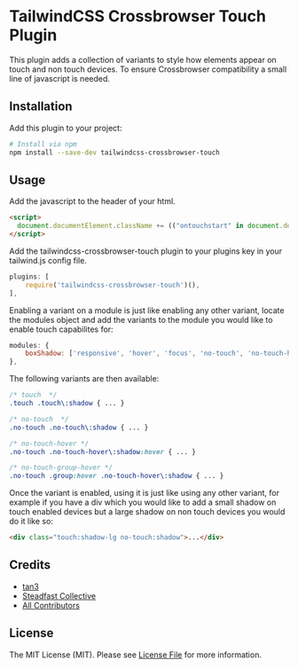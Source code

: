 # TailwindCSS Crossbrowser Touch Plugin

This plugin adds a collection of variants to style how elements appear on touch and non touch devices. To ensure Crossbrowser compatibility a small line of javascript is needed.

## Installation

Add this plugin to your project:

```bash
# Install via npm
npm install --save-dev tailwindcss-crossbrowser-touch
```

## Usage

Add the javascript to the header of your html.

```html
<script>
  document.documentElement.className += (("ontouchstart" in document.documentElement) ? ' touch' : ' no-touch');
</script>
```

Add the tailwindcss-crossbrowser-touch plugin to your plugins key in your tailwind.js config file. 

```js
plugins: [
    require('tailwindcss-crossbrowser-touch')(),
],

```

Enabling a variant on a module is just like enabling any other variant, locate the modules object and add the variants to the module you would like to enable touch capabilites for:

```js
modules: {
    boxShadow: ['responsive', 'hover', 'focus', 'no-touch', 'no-touch-hover', 'no-touch-group-hover'],
},
```

The following variants are then available:

```css
/* touch  */
.touch .touch\:shadow { ... }

/* no-touch  */
.no-touch .no-touch\:shadow { ... }

/* no-touch-hover */
.no-touch .no-touch-hover\:shadow:hover { ... }

/* no-touch-group-hover */
.no-touch .group:hover .no-touch-hover\:shadow { ... }
```


Once the variant is enabled, using it is just like using any other variant, for example if you have a div which you would like to add a small shadow on touch enabled devices but a large shadow on non touch devices you would do it like so:
```html
<div class="touch:shadow-lg no-touch:shadow">...</div>
```

## Credits

- [tan3](https://tan3.de/)
- [Steadfast Collective](https://github.com/steadfastcollective)
- [All Contributors](../../contributors)

## License

The MIT License (MIT). Please see [License File](LICENSE.md) for more information.

